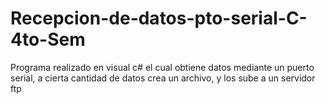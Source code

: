 # Recepcion-de-datos-pto-serial-C-4to-Sem
Programa realizado en visual c# el cual obtiene datos mediante un puerto serial, a cierta cantidad de datos crea un archivo, y los sube a un servidor ftp
